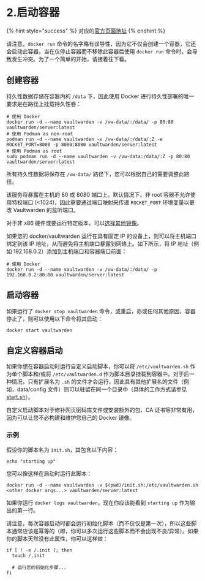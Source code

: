 # 2.启动容器

{% hint style="success" %}
对应的[官方页面地址](https://github.com/dani-garcia/vaultwarden/wiki/Starting-a-Container)
{% endhint %}

请注意，`docker run` 命令的名字略有误导性，因为它不仅会创建一个容器，它还会启动此容器。当在仅停止容器而不移除此容器后使用 `docker run` 命令时，会导致发生冲突。为了一个简单的开始，请接着往下看。

## 创建容器 <a href="#creating-the-container" id="creating-the-container"></a>

持久性数据存储在容器内的 `/data` 下，因此使用 Docker 进行持久性部署的唯一要求是在路径上挂载持久性卷：

```docker
# 使用 Docker
docker run -d --name vaultwarden -v /vw-data/:/data/ -p 80:80 vaultwarden/server:latest
# 使用 Podman as non-root
podman run -d --name vaultwarden -v /vw-data/:/data/:Z -e ROCKET_PORT=8080 -p 8080:8080 vaultwarden/server:latest
# 使用 Podman as root
sudo podman run -d --name vaultwarden -v /vw-data:/data/:Z -p 80:80 vaultwarden/server:latest
```

所有持久性数据将保存在 `/vw-data/` 路径下，您可以根据自己的需要调整此路径。

该服务将暴露在主机的 80 或 8080 端口上。默认情况下，非 root 容器不允许使用特权端口 (<1024)，因此需要通过端口映射来传递 `ROCKET_PORT` 环境变量以更改 Vaultwarden 的监听端口。

对于非 x86 硬件或要运行特定版本，可以[选择其他镜像](which-container-image-to-use.md)。

如果您的 docker/vaultwarden 运行在具有固定 IP 的设备上，则可以将主机端口绑定到该 IP 地址，从而避免将主机端口暴露到网络上。如下所示，将 IP 地址（例如 192.168.0.2）添加到主机端口和容器端口前面：

```docker
# 使用 Docker
docker run -d --name vaultwarden -v /vw-data/:/data/ -p 192.168.0.2:80:80 vaultwarden/server:latest
```

## 启动容器 <a href="#starting-the-container" id="starting-the-container"></a>

如果运行了 `docker stop vaultwarden` 命令，或重启，亦或任何其他原因，容器停止了，则可以使用以下命令将其启动：

```shell
docker start vaultwarden
```

## 自定义容器启动 <a href="#customizing-container-startup" id="customizing-container-startup"></a>

如果你想在容器启动时运行自定义启动脚本，你可以将 `/etc/vaultwarden.sh` 作为单个脚本和/或将 `/etc/vaultwarden.d` 作为脚本目录挂载到容器中。对于后一种情况，只有扩展名为 `.sh` 的文件才会运行，因此具有其他扩展名的文件（例如，data/config 文件）则可以驻留在同一个目录中（具体的工作方式请参见 [start.sh](https://github.com/dani-garcia/vaultwarden/blob/main/docker/start.sh)）。

自定义启动脚本对于修补网页密码库文件或安装额外的包、CA 证书等非常有用，因为可以让您不必构建和维护您自己的 Docker 镜像。

### 示例 <a href="#example" id="example"></a>

假设你的脚本名为 `init.sh`，其包含以下内容：

```shell
echo "starting up"
```

您可以像这样在启动时运行此脚本：

```docker
docker run -d --name vaultwarden -v $(pwd)/init.sh:/etc/vaultwarden.sh <other docker args...> vaultwarden/server:latest
```

如果你运行 `docker logs vaultwarden`，现在你应该能看到 `starting up` 作为输出的第一行。

请注意，每次容器启动时都会运行初始化脚本（而不仅仅是第一次），所以这些脚本通常应该是幂等的（即，你可以多次运行这些脚本而不会出现不良/异常）。如果你的脚本天然没有此属性，你可以这样做：

```shell
if [ ! -e /.init ]; then
  touch /.init

  # 运行您的初始化步骤...
fi
```
